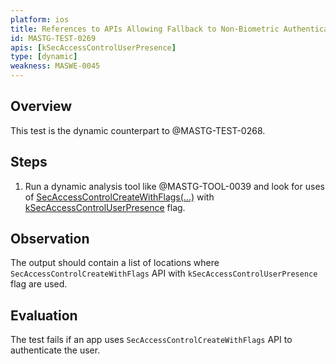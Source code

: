 ```yaml
---
platform: ios
title: References to APIs Allowing Fallback to Non-Biometric Authentication
id: MASTG-TEST-0269
apis: [kSecAccessControlUserPresence]
type: [dynamic]
weakness: MASWE-0045
---
```


## Overview

This test is the dynamic counterpart to @MASTG-TEST-0268.

## Steps

1. Run a dynamic analysis tool like @MASTG-TOOL-0039 and look for uses of [SecAccessControlCreateWithFlags(...)](https://developer.apple.com/documentation/security/secaccesscontrolcreatewithflags(_:_:_:_:)) with [kSecAccessControlUserPresence](https://developer.apple.com/documentation/security/secaccesscontrolcreateflags/userpresence?language=objc) flag.

## Observation

The output should contain a list of locations where `SecAccessControlCreateWithFlags` API with `kSecAccessControlUserPresence` flag are used.

## Evaluation

The test fails if an app uses `SecAccessControlCreateWithFlags` API to authenticate the user.
